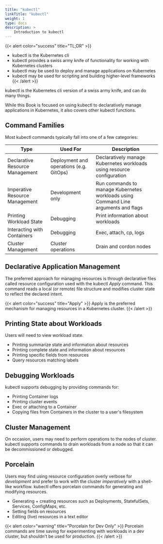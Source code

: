 ```yaml
---
title: "kubectl"
linkTitle: "kubectl"
weight: 1
type: docs
description: >
    Introduction to kubectl
---
```


{{< alert color="success" title="TL;DR" >}}
- kubectl is the Kubernetes cli
- kubectl provides a swiss army knife of functionality for working with Kubernetes clusters
- kubectl may be used to deploy and manage applications on Kubernetes
- kubectl may be used for scripting and building higher-level frameworks
{{< /alert >}}

kubectl is the Kubernetes cli version of a swiss army knife, and can do many things.

While this Book is focused on using kubectl to declaratively manage applications in Kubernetes, it
also covers other kubectl functions.

## Command Families

Most kubectl commands typically fall into one of a few categories:

| Type                                   | Used For                   | Description                                        |
|----------------------------------------|----------------------------|----------------------------------------------------|
| Declarative Resource Management        | Deployment and operations (e.g. GitOps)   | Declaratively manage Kubernetes workloads using resource configuration     |
| Imperative Resource Management         | Development only           | Run commands to manage Kubernetes workloads using Command Line arguments and flags |
| Printing Workload State | Debugging  | Print information about workloads |
| Interacting with Containers | Debugging  | Exec, attach, cp, logs |
| Cluster Management | Cluster operations | Drain and cordon nodes |

## Declarative Application Management

The preferred approach for managing resources is through
declarative files called resource configuration used with the kubectl *Apply* command.
This command reads a local (or remote) file structure and modifies cluster state to
reflect the declared intent.

{{< alert color="success" title="Apply" >}}
Apply is the preferred mechanism for managing resources in a Kubernetes cluster.
{{< /alert >}}

## Printing State about Workloads

Users will need to view workload state.

- Printing summarize state and information about resources
- Printing complete state and information about resources
- Printing specific fields from resources
- Query resources matching labels

## Debugging Workloads

kubectl supports debugging by providing commands for:

- Printing Container logs
- Printing cluster events
- Exec or attaching to a Container
- Copying files from Containers in the cluster to a user's filesystem

## Cluster Management

On occasion, users may need to perform operations to the nodes of cluster. kubectl supports
commands to drain workloads from a node so that it can be decommissioned or debugged.

## Porcelain

Users may find using resource configuration overly verbose for *development* and prefer to work with
the cluster *imperatively* with a shell-like workflow. kubectl offers porcelain commands for
generating and modifying resources.

- Generating + creating resources such as Deployments, StatefulSets, Services, ConfigMaps, etc.
- Setting fields on resources
- Editing (live) resources in a text editor

{{< alert color="warning" title="Porcelain for Dev Only" >}}
Porcelain commands are time saving for experimenting with workloads in a dev cluster, but shouldn't
be used for production.
{{< /alert >}}

